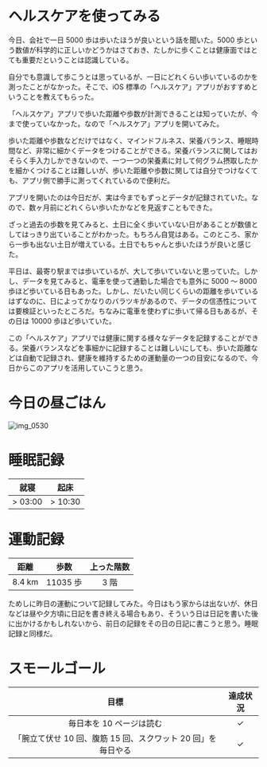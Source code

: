 # ヘルスケアを使ってみる
今日、会社で一日 5000 歩は歩いたほうが良いという話を聞いた。5000 歩という数値が科学的に正しいかどうかはさておき、たしかに歩くことは健康面ではとても重要だということは認識している。

自分でも意識して歩こうとは思っているが、一日にどれくらい歩いているのかを測ったことがなかった。そこで、iOS 標準の「ヘルスケア」アプリがおすすめということを教えてもらった。

「ヘルスケア」アプリで歩いた距離や歩数が計測できることは知っていたが、今まで使っていなかった。なので「ヘルスケア」アプリを開いてみた。

歩いた距離や歩数などだけではなく、マインドフルネス、栄養バランス、睡眠時間など、非常に細かくデータをつけることができる。栄養バランスに関してはおそらく手入力しかできないので、一つ一つの栄養素に対して何グラム摂取したかを細かくつけることは難しいが、歩いた距離や歩数に関しては自分でつけなくても、アプリ側で勝手に測ってくれているので便利だ。

アプリを開いたのは今日だが、実は今までもずっとデータが記録されていた。なので、数ヶ月前にどれくらい歩いたかなどを見返すこともできた。

ざっと過去の歩数を見てみると、土日に全く歩いていない日があることが数値としてはっきり出ていることがわかった。もちろん自覚はある。このところ、家から一歩も出ない土日が増えている。土日でもちゃんと歩いたほうが良いと感じた。

平日は、最寄り駅までは歩いているが、大して歩いていないと思っていた。しかし、データを見てみると、電車を使って通勤した場合でも意外に 5000 〜 8000 歩ほど歩いている日もあった。しかし、だいたい同じくらいの距離を歩いているはずなのに、日によってかなりのバラツキがあるので、データの信憑性については要検証といったところだ。ちなみに電車を使わずに歩いて帰る日もあるが、その日は 10000 歩ほど歩いていた。

この「ヘルスケア」アプリでは健康に関する様々なデータを記録することができる。栄養バランスなどを事細かに記録することは難しいにしても、歩いた距離などは自動で記録され、健康を維持するための運動量の一つの目安になるので、今日からこのアプリを活用していこうと思う。

# 今日の昼ごはん
![img_0530](/images/2018/12/img_0530.jpg)

# 睡眠記録
| 就寝 | 起床 |
|:---:|:---:|
| > 03:00 | > 10:30 |

# 運動記録
| 距離 | 歩数 | 上った階数 |
|:---:|:---:|:---:|
| 8.4 km | 11035 歩 | 3 階 |

ためしに昨日の運動について記録してみた。今日はもう家からは出ないが、休日などは昼や夕方頃に日記を書き終える場合もあり、そういう日は日記を書いた後に出かけるかもしれないから、前日の記録をその日の日記に書こうと思う。睡眠記録と同様だ。

# スモールゴール
| 目標 | 達成状況 |
|:---:|:---:|
| 毎日本を 10 ページは読む | ✓ |
| 「腕立て伏せ 10 回、腹筋 15 回、スクワット 20 回」を毎日やる | ✓ |
